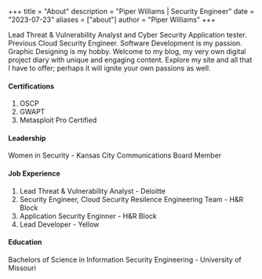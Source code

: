 +++
title = "About"
description = "Piper Williams | Security Engineer"
date = "2023-07-23"
aliases = ["about"]
author = "Piper Williams"
+++


<title>Piper Williams</title>

Lead Threat & Vulnerability Analyst and Cyber Security Application tester. Previous Cloud Security Engineer. Software Development is my passion. Graphic Designing is my hobby. Welcome to my blog, my very own digital project diary with unique and engaging content. Explore my site and all that I have to offer; perhaps it will ignite your own passions as well.



#### Certifications
1. OSCP
2. GWAPT
3. Metasploit Pro Certified 


#### Leadership 
Women in Security - Kansas City Communications Board Member

#### Job Experience 
1. Lead Threat & Vulnerability Analyst - Deloitte
2. Security Engineer, Cloud Security Resilence Engineering Team - H&R Block
3. Application Security Enginner - H&R Block
4. Lead Developer - Yellow 


#### Education 
Bachelors of Science in Information Security Engineering - University of Missouri

